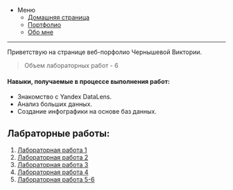 - Меню
  - [Домашняя страница](./README.md)
  - [Портфолио](./port.md)
  - [Обо мне](./about.md)

***

Приветствую на странице веб-порфолио Чернышевой Виктории.

> Объем лабораторных работ - 6

#### Навыки, получаемые в процессе выполнения работ:

*   Знакомство с Yandex DataLens.
*   Анализ больших данных.
*   Создание инфографики на основе баз данных.

## Лабраторные работы:
1.  [Лабораторная работа 1](lr/lr1.md)
2.  [Лабораторная работа 2](lr/lr2.md)
3.  [Лабораторная работа 3](lr/lr3.md)
4.  [Лабораторная работа 4](lr/lr4.md)
5.  [Лабораторная работа 5-6](lr/lr5-6.md)
